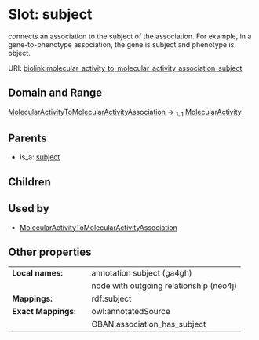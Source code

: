 
# Slot: subject


connects an association to the subject of the association. For example, in a gene-to-phenotype association, the gene is subject and phenotype is object.

URI: [biolink:molecular_activity_to_molecular_activity_association_subject](https://w3id.org/biolink/vocab/molecular_activity_to_molecular_activity_association_subject)


## Domain and Range

[MolecularActivityToMolecularActivityAssociation](MolecularActivityToMolecularActivityAssociation.md) &#8594;  <sub>1..1</sub> [MolecularActivity](MolecularActivity.md)

## Parents

 *  is_a: [subject](subject.md)

## Children


## Used by

 * [MolecularActivityToMolecularActivityAssociation](MolecularActivityToMolecularActivityAssociation.md)

## Other properties

|  |  |  |
| --- | --- | --- |
| **Local names:** | | annotation subject (ga4gh) |
|  | | node with outgoing relationship (neo4j) |
| **Mappings:** | | rdf:subject |
| **Exact Mappings:** | | owl:annotatedSource |
|  | | OBAN:association_has_subject |


